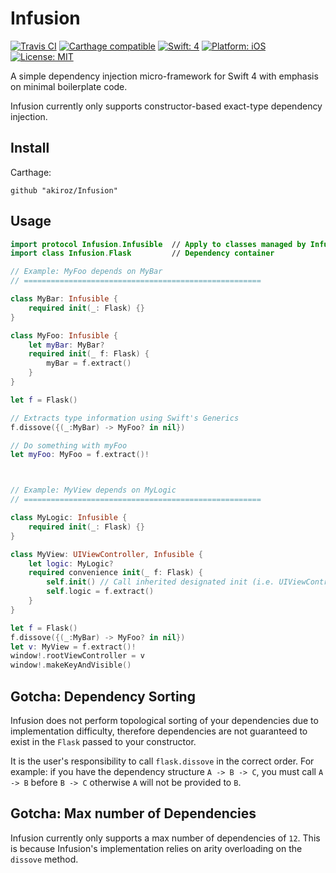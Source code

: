 # Infusion

[![Travis CI](https://travis-ci.org/akiroz/Infusion.svg?branch=master)](https://travis-ci.org/akiroz/Infusion)
[![Carthage compatible](https://img.shields.io/badge/Carthage-compatible-brightgreen.svg)](https://github.com/Carthage/Carthage)
[![Swift: 4](https://img.shields.io/badge/Swift-4-orange.svg)]()
[![Platform: iOS](https://img.shields.io/badge/Platform-iOS-lightgray.svg)]()
[![License: MIT](https://img.shields.io/badge/License-MIT-blue.svg)](https://opensource.org/licenses/MIT)

A simple dependency injection micro-framework for Swift 4 with emphasis on minimal boilerplate code.

Infusion currently only supports constructor-based exact-type dependency injection.

## Install

Carthage:

```
github "akiroz/Infusion"
```

## Usage

```swift
import protocol Infusion.Infusible  // Apply to classes managed by Infusion
import class Infusion.Flask         // Dependency container

// Example: MyFoo depends on MyBar
// =====================================================

class MyBar: Infusible {
    required init(_: Flask) {}
}

class MyFoo: Infusible {
    let myBar: MyBar?
    required init(_ f: Flask) {
        myBar = f.extract()
    }
}

let f = Flask()

// Extracts type information using Swift's Generics
f.dissove({(_:MyBar) -> MyFoo? in nil})

// Do something with myFoo
let myFoo: MyFoo = f.extract()!



// Example: MyView depends on MyLogic
// =====================================================

class MyLogic: Infusible {
    required init(_: Flask) {}
}

class MyView: UIViewController, Infusible {
    let logic: MyLogic?
    required convenience init(_ f: Flask) {
        self.init() // Call inherited designated init (i.e. UIViewController())
        self.logic = f.extract()
    }
}

let f = Flask()
f.dissove({(_:MyBar) -> MyFoo? in nil})
let v: MyView = f.extract()!
window!.rootViewController = v
window!.makeKeyAndVisible()

```

## Gotcha: Dependency Sorting

Infusion does not perform topological sorting of your dependencies due to implementation
difficulty, therefore dependencies are not guaranteed to exist in the `Flask` passed to
your constructor.

It is the user's responsibility to call `flask.dissove` in the correct order. For example:
if you have the dependency structure `A -> B -> C`, you must call `A -> B` before `B -> C`
otherwise `A` will not be provided to `B`.

## Gotcha: Max number of Dependencies

Infusion currently only supports a max number of dependencies of `12`. This is because
Infusion's implementation relies on arity overloading on the `dissove` method.


